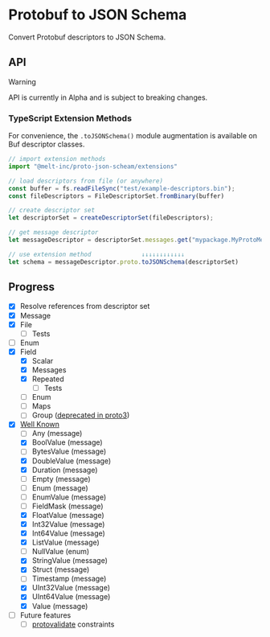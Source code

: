 # Protobuf to JSON Schema

Convert Protobuf descriptors to JSON Schema.

## API

> [!WARNING]
> API is currently in Alpha and is subject to breaking changes.





### TypeScript Extension Methods

For convenience, the `.toJSONSchema()` module augmentation is available on Buf descriptor classes.

```ts
// import extension methods
import "@melt-inc/proto-json-scheam/extensions"

// load descriptors from file (or anywhere)
const buffer = fs.readFileSync("test/example-descriptors.bin");
const fileDescriptors = FileDescriptorSet.fromBinary(buffer)

// create descriptor set
let descriptorSet = createDescriptorSet(fileDescriptors);

// get message descriptor
let messageDescriptor = descriptorSet.messages.get("mypackage.MyProtoMessage")

// use extension method              ↓↓↓↓↓↓↓↓↓↓↓↓
let schema = messageDescriptor.proto.toJSONSchema(descriptorSet)
``````


## Progress

- [x] Resolve references from descriptor set
- [x] Message
- [x] File
    - [ ] Tests
- [ ] Enum
- [x] Field
    - [x] Scalar
    - [x] Messages
    - [x] Repeated
        - [ ] Tests
    - [ ] Enum
    - [ ] Maps
    - [ ] Group ([deprecated in proto3](https://protobuf.dev/reference/protobuf/proto2-spec/#group_field))
- [x] [Well Known](https://protobuf.dev/reference/protobuf/google.protobuf/)
    - [ ] Any (message)
    - [x] BoolValue (message)
    - [ ] BytesValue (message)
    - [x] DoubleValue (message)
    - [x] Duration (message)
    - [ ] Empty (message)
    - [ ] Enum (message)
    - [ ] EnumValue (message)
    - [ ] FieldMask (message)
    - [x] FloatValue (message)
    - [x] Int32Value (message)
    - [x] Int64Value (message)
    - [x] ListValue (message)
    - [ ] NullValue (enum)
    - [x] StringValue (message)
    - [x] Struct (message)
    - [ ] Timestamp (message)
    - [x] UInt32Value (message)
    - [x] UInt64Value (message)
    - [x] Value (message)
- [ ] Future features
    - [ ] [protovalidate](https://github.com/bufbuild/protovalidate) constraints
